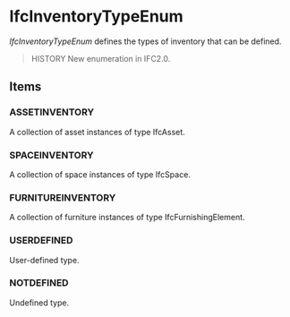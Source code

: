 # IfcInventoryTypeEnum

_IfcInventoryTypeEnum_ defines the types of inventory that can be defined.

> HISTORY  New enumeration in IFC2.0.

## Items

### ASSETINVENTORY
A collection of asset instances of type IfcAsset.

### SPACEINVENTORY
A collection of space instances of type IfcSpace.

### FURNITUREINVENTORY
A collection of furniture instances of type IfcFurnishingElement.

### USERDEFINED
User-defined type.

### NOTDEFINED
Undefined type.
